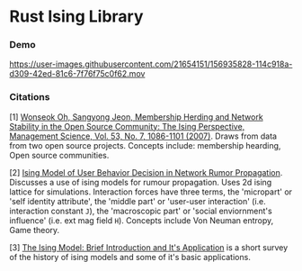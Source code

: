 # Rust Ising Library

### Demo 


https://user-images.githubusercontent.com/21654151/156935828-114c918a-d309-42ed-81c6-7f76f75c0f62.mov


### Citations

[1] [Wonseok Oh,  Sangyong Jeon, Membership Herding and Network Stability in the Open Source Community: The Ising Perspective, Management Science, Vol. 53, No. 7, 1086-1101 (2007)](https://www.jstor.org/stable/20122271). Draws from data from two open source projects. Concepts include: membership hearding, Open source communities. 

[2] [Ising Model of User Behavior Decision in Network Rumor Propagation](https://www.hindawi.com/journals/ddns/2018/5207475/). Discusses a use of ising models for rumour propagation. Uses 2d ising lattice for simulations. Interaction forces have three terms, the 'micropart' or 'self identity attribute', the 'middle part' or 'user-user interaction' (i.e. interaction constant `J`), the 'macroscopic part' or 'social enviornment's influence' (i.e. ext mag field `H`). Concepts include Von Neuman entropy, Game theory. 

[3] [The Ising Model: Brief Introduction and It's Application](https://www.intechopen.com/chapters/71210) is a short survey of the history of ising models and some of it's basic applications. 



